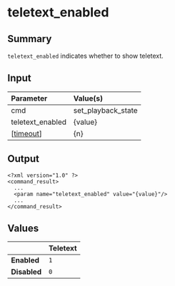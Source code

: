 # teletext\_enabled #
## Summary ##

`teletext_enabled` indicates whether to show teletext.

## Input ##

| **Parameter**      | **Value(s)**         |
|:-------------------|:---------------------|
| cmd                | set\_playback\_state |
| teletext\_enabled  | {value}              |
| [[timeout](timeout.md)]      | {n}                  |

## Output ##

```
<?xml version="1.0" ?>
<command_result>
  ...
  <param name="teletext_enabled" value="{value}"/>
  ...
</command_result>
```

## Values ##

|            | **Teletext** |
|:-----------|:-------------|
| **Enabled**  | `1`          |
| **Disabled** | `0`          |
